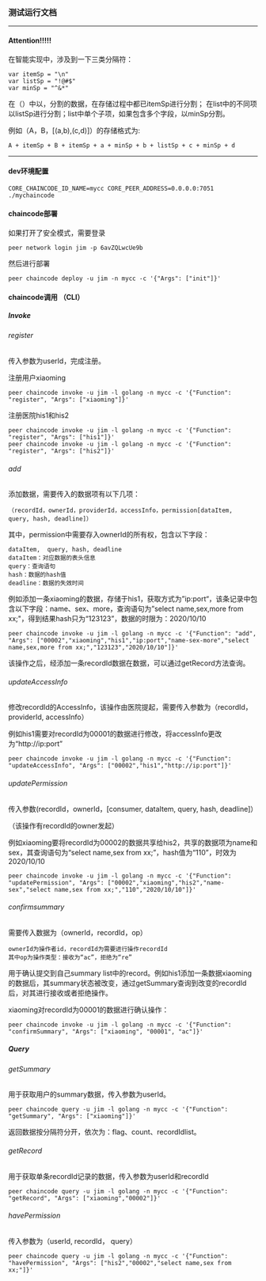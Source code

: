 ### 测试运行文档

---

#### Attention!!!!!
	
在智能实现中，涉及到一下三类分隔符：

	var itemSp = "\n"
	var listSp = "!@#$"
	var minSp = "^&*"
	
在（）中以，分割的数据，在存储过程中都已itemSp进行分割；
在list中的不同项以listSp进行分割；list中单个子项，如果包含多个字段，以minSp分割。

例如（A，B，[(a,b),(c,d)]）的存储格式为:
	
	A + itemSp + B + itemSp + a + minSp + b + listSp + c + minSp + d


---

#### dev环境配置

	CORE_CHAINCODE_ID_NAME=mycc CORE_PEER_ADDRESS=0.0.0.0:7051 ./mychaincode

#### chaincode部署

如果打开了安全模式，需要登录
	
	peer network login jim -p 6avZQLwcUe9b
	
然后进行部署
	
	peer chaincode deploy -u jim -n mycc -c '{"Args": ["init"]}'
	
#### chaincode调用 （CLI）

##### Invoke

###### register

传入参数为userId，完成注册。

注册用户xiaoming

	peer chaincode invoke -u jim -l golang -n mycc -c '{"Function": "register", "Args": ["xiaoming"]}'
	
注册医院his1和his2
	
	peer chaincode invoke -u jim -l golang -n mycc -c '{"Function": "register", "Args": ["his1"]}'
	peer chaincode invoke -u jim -l golang -n mycc -c '{"Function": "register", "Args": ["his2"]}'

###### add

添加数据，需要传入的数据项有以下几项：
	
	（recordId，ownerId，providerId，accessInfo，permission[dataItem,  query, hash, deadline]）

其中，permission中需要存入ownerId的所有权，包含以下字段：
	
	dataItem,  query, hash, deadline
	dataItem：对应数据的表头信息
	query：查询语句
	hash：数据的hash值
	deadline：数据的失效时间
	
例如添加一条xiaoming的数据，存储于his1，获取方式为”ip:port“，该条记录中包含以下字段：name、sex、more，查询语句为”select name,sex,more from xx;"，得到结果hash只为“123123”，数据的时限为：2020/10/10

	peer chaincode invoke -u jim -l golang -n mycc -c '{"Function": "add", "Args": ["00002","xiaoming","his1","ip:port","name-sex-more","select name,sex,more from xx;","123123","2020/10/10"]}'
	
该操作之后，经添加一条recordId数据在数据，可以通过getRecord方法查询。

###### updateAccessInfo

修改recordId的AccessInfo，该操作由医院提起，需要传入参数为（recordId，providerId, accessInfo）

例如his1需要对recordId为00001的数据进行修改，将accessInfo更改为“http://ip:port”

	peer chaincode invoke -u jim -l golang -n mycc -c '{"Function": "updateAccessInfo", "Args": ["00002","his1","http://ip:port"]}'

	
###### updatePermission

传入参数(recordId，ownerId，[consumer, dataItem,  query, hash, deadline]）

（该操作有recordId的owner发起）

例如xiaoming要将recordId为00002的数据共享给his2，共享的数据项为name和sex，其查询语句为“select name,sex from xx;”，hash值为“110”，时效为2020/10/10

	peer chaincode invoke -u jim -l golang -n mycc -c '{"Function": "updatePermission", "Args": ["00002","xiaoming","his2","name-sex","select name,sex from xx;","110","2020/10/10"]}'


###### confirmsummary

需要传入数据为（ownerId，recordId，op）

	ownerId为操作者id，recordId为需要进行操作recordId
	其中op为操作类型：接收为“ac”，拒绝为“re”

用于确认提交到自己summary list中的record。例如his1添加一条数据xiaoming的数据后，其summary状态被改变，通过getSummary查询到改变的recordId后，对其进行接收或者拒绝操作。

xiaoming对recordId为00001的数据进行确认操作：

	peer chaincode invoke -u jim -l golang -n mycc -c '{"Function": "confirmSummary", "Args": ["xiaoming", "00001", "ac"]}'
	
	

##### Query

###### getSummary

用于获取用户的summary数据，传入参数为userId。

	peer chaincode query -u jim -l golang -n mycc -c '{"Function": "getSummary", "Args": ["xiaoming"]}'

返回数据按分隔符分开，依次为：flag、count、recordIdlist。

###### getRecord

用于获取单条recordId记录的数据，传入参数为userId和recordId

	peer chaincode query -u jim -l golang -n mycc -c '{"Function": "getRecord", "Args": ["xiaoming","00002"]}'
	
###### havePermission

传入参数为（userId, recordId， query）

	peer chaincode query -u jim -l golang -n mycc -c '{"Function": "havePermission", "Args": ["his2","00002","select name,sex from xx;"]}'

	

